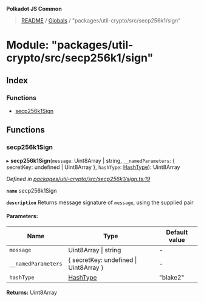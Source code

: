 **Polkadot JS Common**

> [README](../README.md) / [Globals](../globals.md) / "packages/util-crypto/src/secp256k1/sign"

# Module: "packages/util-crypto/src/secp256k1/sign"

## Index

### Functions

* [secp256k1Sign](_packages_util_crypto_src_secp256k1_sign_.md#secp256k1sign)

## Functions

### secp256k1Sign

▸ **secp256k1Sign**(`message`: Uint8Array \| string, `__namedParameters`: { secretKey: undefined \| Uint8Array  }, `hashType`: [HashType](_packages_util_crypto_src_secp256k1_types_.md#hashtype)): Uint8Array

*Defined in [packages/util-crypto/src/secp256k1/sign.ts:19](https://github.com/polkadot-js/common/blob/ce964d2f/packages/util-crypto/src/secp256k1/sign.ts#L19)*

**`name`** secp256k1Sign

**`description`** Returns message signature of `message`, using the supplied pair

#### Parameters:

Name | Type | Default value |
------ | ------ | ------ |
`message` | Uint8Array \| string | - |
`__namedParameters` | { secretKey: undefined \| Uint8Array  } | - |
`hashType` | [HashType](_packages_util_crypto_src_secp256k1_types_.md#hashtype) | "blake2" |

**Returns:** Uint8Array
